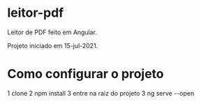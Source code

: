 # leitor-pdf
Leitor de PDF feito em Angular.

Projeto iniciado em 15-jul-2021.

# Como configurar o projeto
1 clone
2 npm install 
3 entre na raiz do projeto
3 ng serve --open
